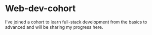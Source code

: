 # Web-dev-cohort
I've joined a cohort to learn full-stack development from the basics to advanced and will be sharing my progress here.
